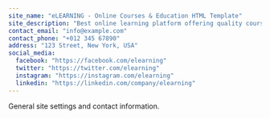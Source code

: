 ```yaml
---
site_name: "eLEARNING - Online Courses & Education HTML Template"
site_description: "Best online learning platform offering quality courses in web design, programming, and digital marketing."
contact_email: "info@example.com"
contact_phone: "+012 345 67890"
address: "123 Street, New York, USA"
social_media:
  facebook: "https://facebook.com/elearning"
  twitter: "https://twitter.com/elearning"
  instagram: "https://instagram.com/elearning"
  linkedin: "https://linkedin.com/company/elearning"
---
```


General site settings and contact information.